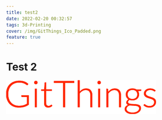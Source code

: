 ```yaml
---
title: test2
date: 2022-02-20 00:32:57
tags: 3d-Printing
cover: /img/GitThings_Ico_Padded.png
feature: true
---
```


# Test 2

![GitThings](/img/GitThings.png)
